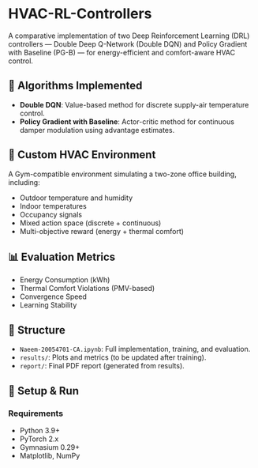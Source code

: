 # HVAC-RL-Controllers

A comparative implementation of two Deep Reinforcement Learning (DRL) controllers — Double Deep Q-Network (Double DQN) and Policy Gradient with Baseline (PG-B) — for energy-efficient and comfort-aware HVAC control.

## 🧠 Algorithms Implemented
- **Double DQN**: Value-based method for discrete supply-air temperature control.
- **Policy Gradient with Baseline**: Actor-critic method for continuous damper modulation using advantage estimates.

## 🏢 Custom HVAC Environment
A Gym-compatible environment simulating a two-zone office building, including:
- Outdoor temperature and humidity
- Indoor temperatures
- Occupancy signals
- Mixed action space (discrete + continuous)
- Multi-objective reward (energy + thermal comfort)

## 📊 Evaluation Metrics
- Energy Consumption (kWh)
- Thermal Comfort Violations (PMV-based)
- Convergence Speed
- Learning Stability

## 📁 Structure
- `Naeem-20054701-CA.ipynb`: Full implementation, training, and evaluation.
- `results/`: Plots and metrics (to be updated after training).
- `report/`: Final PDF report (generated from results).

## 🚀 Setup & Run
### Requirements
- Python 3.9+
- PyTorch 2.x
- Gymnasium 0.29+
- Matplotlib, NumPy
